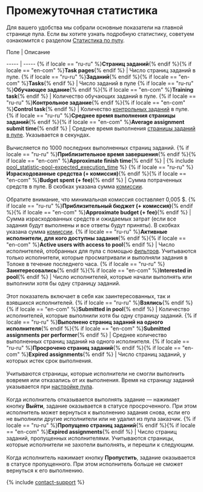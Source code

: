 # Промежуточная статистика

Для вашего удобства мы собрали основные показатели на главной странице пула. Если вы хотите узнать подробную статистику, советуем ознакомится с разделом [Статистика по пулу](pool_statistic-pool.md).


Поле
 |
Описание

----- | -----
{% if locale == "ru-ru" %}**Страниц заданий**{% endif %}{% if locale == "en-com" %}**Task pages**{% endif %} | Число страниц заданий в пуле.
{% if locale == "ru-ru" %}**Заданий**{% endif %}{% if locale == "en-com" %}**Tasks**{% endif %} | Число заданий в пуле
{% if locale == "ru-ru" %}**Обучающее задание**{% endif %}{% if locale == "en-com" %}**Training task**{% endif %} | Количество обучающих заданий в пуле.
{% if locale == "ru-ru" %}**Контрольное задание**{% endif %}{% if locale == "en-com" %}**Control task**{% endif %} | Количество [контрольных заданий](../../glossary.md#control-task-ru) в пуле.
{% if locale == "ru-ru" %}**Среднее время выполнения страницы заданий**{% endif %}{% if locale == "en-com" %}**Average assignment submit time**{% endif %} | Среднее время выполнения [страницы заданий в пуле](../../glossary.md#task-page-ru). Указывается в секундах.<br/><br/>Вычисляется по 1000 последних выполненных страниц заданий.
{% if locale == "ru-ru" %}**Приблизительное время завершения**{% endif %}{% if locale == "en-com" %}**Approximate finish time**{% endif %} | {% include [pool_statistic-pool-expected_execution_time](../_includes/concepts/pool_statistic-pool/id-pool_statistic-pool/expected_execution_time.md) %}
{% if locale == "ru-ru" %}**Израсходованные средства (+ комиссия)**{% endif %}{% if locale == "en-com" %}**Budget spent (+ fee)**{% endif %} | Сумма потраченных средств в пуле. В скобках указана сумма [комиссии](budget.md).<br/><br/>Обратите внимание, что минимальная комиссия составляет 0,005 $.
{% if locale == "ru-ru" %}**Приблизительный бюджет (+ комиссия)**{% endif %}{% if locale == "en-com" %}**Approximate budget (+ fee)**{% endif %} | Сумма израсходованных средств и ожидаемых затрат (если все задания будут выполнены и все ответы будут приняты). В скобках указана сумма [комиссии](../../glossary.md#comission-fee-ru).
{% if locale == "ru-ru" %}**Активные исполнители, для кого доступны задания**{% endif %}{% if locale == "en-com" %}**Active users with access to pool**{% endif %} | Число исполнителей, отобранных для пула с помощью [фильтров](filters.md). Учитываются только исполнители, которые просматривали и выполняли задания в Толоке в течение последнего часа.
{% if locale == "ru-ru" %}**Заинтересовались**{% endif %}{% if locale == "en-com" %}**Interested in pool**{% endif %} | Число исполнителей, которые начали выполнять или выполнили хотя бы одну страницу заданий.<br/><br/>Этот показатель включает в себя как заинтересованных, так и взявшихся исполнителей.
{% if locale == "ru-ru" %}**Взялись**{% endif %}{% if locale == "en-com" %}**Submitted in pool**{% endif %} | Количество исполнителей, которые выполнили хотя бы одну страницу заданий.
{% if locale == "ru-ru" %}**Выполнено страниц заданий на одного исполнителя**{% endif %}{% if locale == "en-com" %}**Submitted assignments per performer**{% endif %} | Среднее количество выполненных страниц заданий на одного исполнителя.
{% if locale == "ru-ru" %}**Просрочено страниц заданий**{% endif %}{% if locale == "en-com" %}**Expired assignments**{% endif %} | Число страниц заданий, у которых истек срок выполнения.<br/><br/>Учитываются страницы, которые исполнители не смогли выполнить вовремя или отказались от их выполнения. Время на страницу заданий указывается при [настройке пула](pool-main.md#table_n3q_vhz_jlb).<br/><br/>Когда исполнитель отказывается выполнять задание — нажимает кнопку **Выйти**, задание оказывается в статусе просроченного. При этом исполнитель может вернуться к выполнению задания снова, если его не выполнили другие исполнители или не удалил из пула заказчик.
{% if locale == "ru-ru" %}**Пропущено страниц заданий**{% endif %}{% if locale == "en-com" %}**Expired assignments**{% endif %} | Число страниц заданий, пропущенных исполнителями. Учитываются страницы, которые исполнители не захотели выполнять, и перешли к следующим.<br/><br/>Когда исполнитель нажимает кнопку **Пропустить**, задание оказывается в статусе пропущенного. При этом исполнитель больше не сможет вернуться к его выполнению.


{% include [contact-support](../_includes/contact-support-help.md) %}